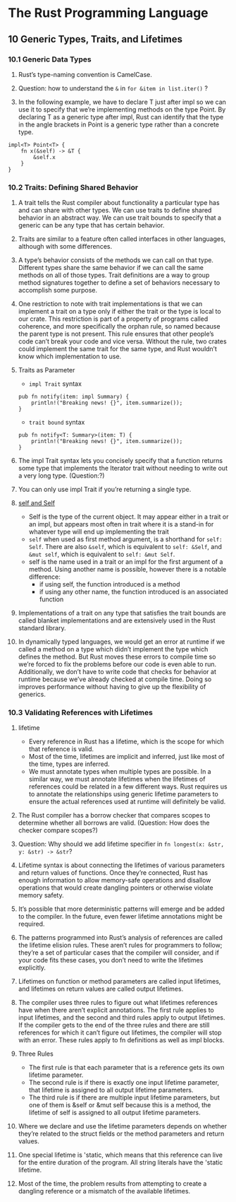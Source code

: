 # The Rust Programming Language

## 10 Generic Types, Traits, and Lifetimes

### 10.1 Generic Data Types

1. Rust’s type-naming convention is CamelCase.

2. Question: how to understand the `&` in `for &item in list.iter()` ?

3. In the following example, we have to declare T just after impl so we can use it to specify that we’re implementing methods on the type Point<T>. By declaring T as a generic type after impl, Rust can identify that the type in the angle brackets in Point is a generic type rather than a concrete type.
```
impl<T> Point<T> {
    fn x(&self) -> &T {
        &self.x
    }
}
```

### 10.2 Traits: Defining Shared Behavior

1. A trait tells the Rust compiler about functionality a particular type has and can share with other types. We can use traits to define shared behavior in an abstract way. We can use trait bounds to specify that a generic can be any type that has certain behavior.

2. Traits are similar to a feature often called interfaces in other languages, although with some differences.

3. A type’s behavior consists of the methods we can call on that type. Different types share the same behavior if we can call the same methods on all of those types. Trait definitions are a way to group method signatures together to define a set of behaviors necessary to accomplish some purpose.

4. One restriction to note with trait implementations is that we can implement a trait on a type only if either the trait or the type is local to our crate. This restriction is part of a property of programs called coherence, and more specifically the orphan rule, so named because the parent type is not present. This rule ensures that other people’s code can’t break your code and vice versa. Without the rule, two crates could implement the same trait for the same type, and Rust wouldn’t know which implementation to use.

5. Traits as Parameter
    - `impl Trait` syntax
    ```
    pub fn notify(item: impl Summary) {
        println!("Breaking news! {}", item.summarize());
    }
    ```
    -  `trait bound` syntax
    ```
    pub fn notify<T: Summary>(item: T) {
        println!("Breaking news! {}", item.summarize());
    }
    ```

6. The impl Trait syntax lets you concisely specify that a function returns some type that implements the Iterator trait without needing to write out a very long type. (Question:?)

7. You can only use impl Trait if you’re returning a single type.

8. [self and Self](https://stackoverflow.com/questions/32304595/whats-the-difference-between-self-and-self)
    - Self is the type of the current object. It may appear either in a trait or an impl, but appears most often in trait where it is a stand-in for whatever type will end up implementing the trait
    - `self` when used as first method argument, is a shorthand for `self: Self`. There are also `&self`, which is equivalent to `self: &Self`, and `&mut self`, which is equivalent to `self: &mut Self`.
    - self is the name used in a trait or an impl for the first argument of a method. Using another name is possible, however there is a notable difference:
        - if using self, the function introduced is a method
        - if using any other name, the function introduced is an associated function

9. Implementations of a trait on any type that satisfies the trait bounds are called blanket implementations and are extensively used in the Rust standard library.

10. In dynamically typed languages, we would get an error at runtime if we called a method on a type which didn’t implement the type which defines the method. But Rust moves these errors to compile time so we’re forced to fix the problems before our code is even able to run. Additionally, we don’t have to write code that checks for behavior at runtime because we’ve already checked at compile time. Doing so improves performance without having to give up the flexibility of generics.

### 10.3 Validating References with Lifetimes

1. lifetime
    - Every reference in Rust has a lifetime, which is the scope for which that reference is valid.
    - Most of the time, lifetimes are implicit and inferred, just like most of the time, types are inferred.
    - We must annotate types when multiple types are possible. In a similar way, we must annotate lifetimes when the lifetimes of references could be related in a few different ways. Rust requires us to annotate the relationships using generic lifetime parameters to ensure the actual references used at runtime will definitely be valid.

2. The Rust compiler has a borrow checker that compares scopes to determine whether all borrows are valid. (Question: How does the checker compare scopes?)

3. Question: Why should we add lifetime specifier in `fn longest(x: &str, y: &str) -> &str`?

4. Lifetime syntax is about connecting the lifetimes of various parameters and return values of functions. Once they’re connected, Rust has enough information to allow memory-safe operations and disallow operations that would create dangling pointers or otherwise violate memory safety.

5. It’s possible that more deterministic patterns will emerge and be added to the compiler. In the future, even fewer lifetime annotations might be required.

6. The patterns programmed into Rust’s analysis of references are called the lifetime elision rules. These aren’t rules for programmers to follow; they’re a set of particular cases that the compiler will consider, and if your code fits these cases, you don’t need to write the lifetimes explicitly.

7. Lifetimes on function or method parameters are called input lifetimes, and lifetimes on return values are called output lifetimes.

8. The compiler uses three rules to figure out what lifetimes references have when there aren’t explicit annotations. The first rule applies to input lifetimes, and the second and third rules apply to output lifetimes. If the compiler gets to the end of the three rules and there are still references for which it can’t figure out lifetimes, the compiler will stop with an error. These rules apply to fn definitions as well as impl blocks.

9. Three Rules
    - The first rule is that each parameter that is a reference gets its own lifetime parameter.
    - The second rule is if there is exactly one input lifetime parameter, that lifetime is assigned to all output lifetime parameters.
    - The third rule is if there are multiple input lifetime parameters, but one of them is &self or &mut self because this is a method, the lifetime of self is assigned to all output lifetime parameters.

10. Where we declare and use the lifetime parameters depends on whether they’re related to the struct fields or the method parameters and return values.

11. One special lifetime is 'static, which means that this reference can live for the entire duration of the program. All string literals have the 'static lifetime.

12. Most of the time, the problem results from attempting to create a dangling reference or a mismatch of the available lifetimes.
